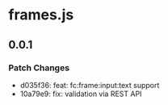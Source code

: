 # frames.js

## 0.0.1

### Patch Changes

- d035f36: feat: fc:frame:input:text support
- 10a79e9: fix: validation via REST API
